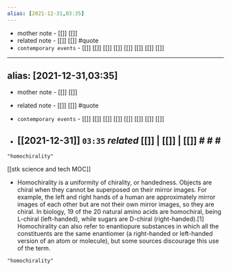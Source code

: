 ```yaml
---
alias: [2021-12-31,03:35]
---
```

- mother note - [[]] [[]]
- related note - [[]] [[]] #quote 
- `contemporary events` - [[]] [[]] [[]] [[]] [[]] [[]] [[]] [[]]
---
alias: [2021-12-31,03:35]
---
- mother note - [[]] [[]]
- related note - [[]] [[]] #quote 
- `contemporary events` - [[]] [[]] [[]] [[]] [[]] [[]] [[]] [[]]

- [[2021-12-31]]  `03:35` _related_ [[]] | [[]] | [[]] # # #
	- 

```query
"homochirality"
```
[[stk science and tech MOC]]
- Homochirality is a uniformity of chirality, or handedness. Objects are chiral when they cannot be superposed on their mirror images. For example, the left and right hands of a human are approximately mirror images of each other but are not their own mirror images, so they are chiral. In biology, 19 of the 20 natural amino acids are homochiral, being L-chiral (left-handed), while sugars are D-chiral (right-handed).[1] Homochirality can also refer to enantiopure substances in which all the constituents are the same enantiomer (a right-handed or left-handed version of an atom or molecule), but some sources discourage this use of the term.

```query 2021-12-31 03:35
"homochirality"
```
